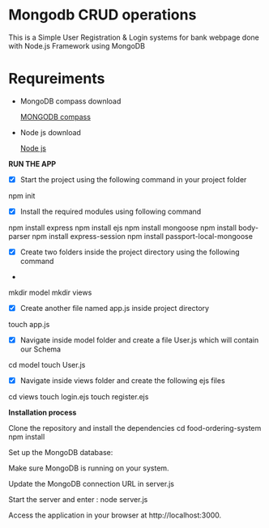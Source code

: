 # Mongodb CRUD operations
This is a Simple User Registration & Login systems for bank webpage done with Node.js Framework using MongoDB


# Requreiments
- MongoDB compass download

     [MONGODB compass](https://www.mongodb.com/atlas/database)

* Node js download

     [Node js](https://nodejs.org/en)

**RUN THE APP**
- [X] Start the project using the following command in your project folder

npm init

- [X] Install the required modules using following command


npm install express
npm install ejs
npm install mongoose
npm install body-parser
npm install express-session
npm install passport-local-mongoose 


- [X] Create two folders inside the project directory using the following command
- 
mkdir model
mkdir views

 - [X] Create another file named app.js inside project directory
 
touch app.js

- [X] Navigate inside model folder and create a file User.js which will contain our Schema

cd model
touch User.js

- [X] Navigate inside views folder and create the following ejs files

cd views
touch login.ejs
touch register.ejs


**Installation process**

Clone the repository and install the dependencies cd food-ordering-system npm install

Set up the MongoDB database:

Make sure MongoDB is running on your system.

Update the MongoDB connection URL in server.js

Start the server and enter : node server.js

Access the application in your browser at http://localhost:3000.
